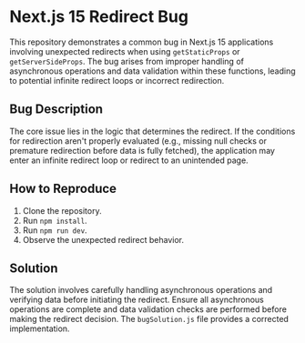# Next.js 15 Redirect Bug

This repository demonstrates a common bug in Next.js 15 applications involving unexpected redirects when using `getStaticProps` or `getServerSideProps`.  The bug arises from improper handling of asynchronous operations and data validation within these functions, leading to potential infinite redirect loops or incorrect redirection.

## Bug Description

The core issue lies in the logic that determines the redirect.  If the conditions for redirection aren't properly evaluated (e.g., missing null checks or premature redirection before data is fully fetched), the application may enter an infinite redirect loop or redirect to an unintended page.

## How to Reproduce

1. Clone the repository.
2. Run `npm install`.
3. Run `npm run dev`.
4. Observe the unexpected redirect behavior.

## Solution

The solution involves carefully handling asynchronous operations and verifying data before initiating the redirect.  Ensure all asynchronous operations are complete and data validation checks are performed before making the redirect decision.  The `bugSolution.js` file provides a corrected implementation.
